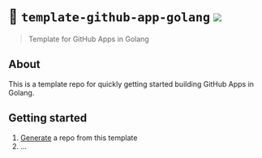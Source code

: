 # :rainbow: `template-github-app-golang` ![](https://github.com/swinton/template-github-app-golang/workflows/Build/badge.svg)
> Template for GitHub Apps in Golang

## About

This is a template repo for quickly getting started building GitHub Apps in Golang.

## Getting started

1. [Generate](../../generate) a repo from this template
1. ...
